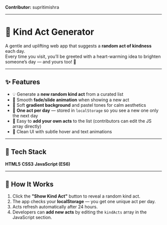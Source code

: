 **Contributor:** supritimishra

---
# 💖 Kind Act Generator

A gentle and uplifting web app that suggests a **random act of kindness** each day.  
Every time you visit, you’ll be greeted with a heart-warming idea to brighten someone’s day — and yours too! 🌸  

---

## ✨ Features

- 💡 Generate a **new random kind act** from a curated list  
- 🎨 Smooth **fade/slide animation** when showing a new act  
- 🌈 Soft **gradient background** and pastel tones for calm aesthetics  
- 📅 **One act per day** — stored in `localStorage` so you see a new one only the next day  
- 🧠 Easy to **add your own acts** to the list (contributors can edit the JS array directly)  
- 💫 Clean UI with subtle hover and text animations  

---

## 🧠 Tech Stack

**HTML5**
**CSS3** 
**JavaScript (ES6)** 

---

## 🧩 How It Works

1. Click the **"Show Kind Act"** button to reveal a random kind act.  
2. The app checks your **localStorage** — you get one unique act per day.  
3. Acts refresh automatically after 24 hours.  
4. Developers can **add new acts** by editing the `kindActs` array in the JavaScript section.  

